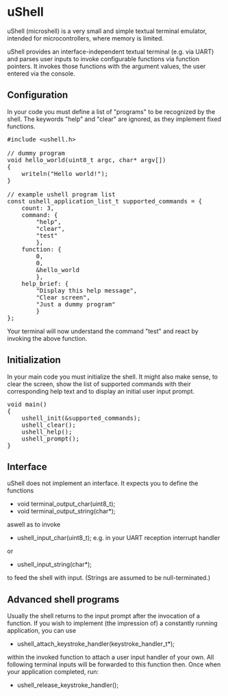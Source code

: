 # uShell

uShell (microshell) is a very small and simple textual terminal emulator,
intended for microcontrollers, where memory is limited.

uShell provides an interface-independent textual terminal (e.g. via UART)
and parses user inputs to invoke configurable functions via function pointers.
It invokes those functions with the argument values,
the user entered via the console.

## Configuration
In your code you must define a list of "programs" to be recognized by the shell.
The keywords
"help"
and
"clear"
are ignored, as they implement fixed functions.
<pre>
#include &lt;ushell.h&gt;

// dummy program
void hello_world(uint8_t argc, char* argv[])
{
    writeln("Hello world!");
}

// example ushell program list
const ushell_application_list_t supported_commands = {
    count: 3,
    command: {
        "help",
        "clear",
        "test"
        },
    function: {
        0,
        0,
        &hello_world
        },
    help_brief: {
        "Display this help message",
        "Clear screen",
        "Just a dummy program"
        }
};
</pre>
Your terminal will now understand the command "test"
and react by invoking the above function.

## Initialization
In your main code you must initialize the shell.
It might also make sense,
to clear the screen,
show the list of supported commands with their corresponding help text
and
to display an initial user input prompt.
<pre>
void main()
{
    ushell_init(&supported_commands);
    ushell_clear();
    ushell_help();
    ushell_prompt();
}
</pre>

## Interface
uShell does not implement an interface.
It expects you to define the functions
 * void terminal_output_char(uint8_t);
 * void terminal_output_string(char*);

aswell as to invoke
 * ushell_input_char(uint8_t); e.g. in your UART reception interrupt handler

or
 * ushell_input_string(char*);

to feed the shell with input.
(Strings are assumed to be null-terminated.)

## Advanced shell programs
Usually the shell returns to the input prompt
after the invocation of a function.
If you wish to implement (the impression of)
a constantly running application,
you can use
* ushell_attach_keystroke_handler(keystroke_handler_t*);

within the invoked function to
attach a user input handler
of your own.
All following terminal inputs will
be forwarded to this function then.
Once when your application completed, run:
* ushell_release_keystroke_handler();
